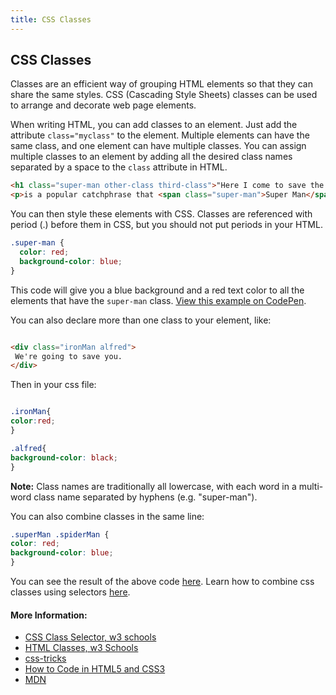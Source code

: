 ```yaml
---
title: CSS Classes
---
```

## CSS Classes

Classes are an efficient way of grouping HTML elements so that they can share the same styles. CSS (Cascading Style Sheets) classes can be used to arrange and decorate web page elements.

When writing HTML, you can add classes to an element. Just add the attribute `class="myclass"` to the element. Multiple elements can have the same class, and one element can have multiple classes. You can assign multiple classes to an element by adding all the desired class names separated by a space to the `class` attribute in HTML.

```html
<h1 class="super-man other-class third-class">"Here I come to save the day!"</h1>
<p>is a popular catchphrase that <span class="super-man">Super Man</span> often said.</p>
```

You can then style these elements with CSS. Classes are referenced with period (.) before them in CSS, but you should not put periods in your HTML.

```css
.super-man {
  color: red;
  background-color: blue;
}
```

This code will give you a blue background and a red text color to all the elements that have the `super-man` class.
[View this example on CodePen](https://codepen.io/Tlandis/pen/RLvomV).

You can also declare more than one class to your element, like:

```html

<div class="ironMan alfred">
 We're going to save you.
</div>

```

Then in your css file:

```css

.ironMan{
color:red;
}

.alfred{
background-color: black;
}

```

**Note:** Class names are traditionally all lowercase, with each word in a multi-word class name separated by hyphens (e.g. "super-man").

You can also combine classes in the same line:
```css
.superMan .spiderMan {
color: red;
background-color: blue;
}
```

You can see the result of the above code <a href='https://codepen.io/Tlandis/pen/RLvomV' target='_blank' rel='nofollow'>here</a>.
Learn how to combine css classes using selectors <a href='https://www.w3schools.com/css/css_combinators.asp' target='_blank' rel='nofollow'>here</a>. 

#### More Information:

<!-- Please add any articles you think might be helpful to read before writing the article -->

- [CSS Class Selector, w3 schools](https://www.w3schools.com/cssref/sel_class.asp)
- [HTML Classes, w3 Schools](https://www.w3schools.com/html/html_classes.asp)
- [css-tricks](https://css-tricks.com/how-css-selectors-work/)
- [How to Code in HTML5 and CSS3](http://howtocodeinhtml.com/chapter7.html)
- [MDN](https://developer.mozilla.org/en-US/docs/Web/HTML/Global_attributes/class)
